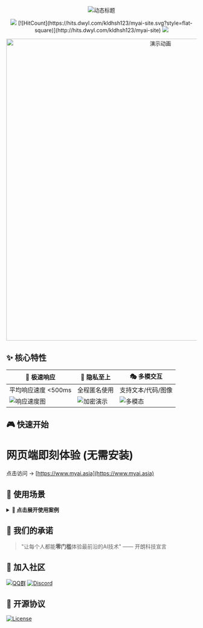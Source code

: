 <div align="center">
  <img src="https://readme-typing-svg.demolab.com?font=Roboto+Slab&size=30&duration=3000&pause=1000&color=00F7FF&center=true&vCenter=true&width=800&lines=🚀+完全免费的+ChatGPT+体验+🆓;🔒+无需登录+🆓+无限使用+💎;🤖+多模型支持+GPT-4o+Claude+Gemini+⚡" alt="动态标题"/>
</div>

<p align="center">
  <img src="https://img.shields.io/badge/模型支持-GPT4o|Claude3|Gemini|Llama3-00ff00?style=for-the-badge&logo=azurepipelines&logoColor=white"/>
[![HitCount](https://hits.dwyl.com/kldhsh123/myai-site.svg?style=flat-square)](http://hits.dwyl.com/kldhsh123/myai-site)
  <a href="en_README.md">
    <img src="https://img.shields.io/badge/ENGLISH_README-FFFFFF?style=for-the-badge&logo=googletranslate&logoColor=blue"/>
  </a>
</p>

<div align="center">
  <a href="https://www.myai.asia/">
    <img src="https://media.giphy.com/media/v1.Y2lkPTc5MGI3NjExZ2NvN2V3Y3p5dW1wN3BqOWU0c3N4dGJ5MjF6eHpzN3l5Z3Z1eHZ5eCZlcD12MV9pbnRlcm5hbF9naWZfYnlfaWQmY3Q9Zw/12NUbkXuzpCchG/giphy.gif" width="800" alt="演示动画"/>
  </a>
</div>

## ✨ 核心特性
<div align="center">

| 🚀 **极速响应** | 🔐 **隐私至上** | 🎭 **多模交互** | 
|----------------|-----------------|----------------|
| 平均响应速度 <500ms | 全程匿名使用 | 支持文本/代码/图像 |
| ![响应速度图](https://images.ctfassets.net/00i767ygo3tc/1dWnSu3dS1EaDhlw4RzQJ/5e4ce228bda934d57a2d3e5ada3e803f/response-time-graph.gif) | ![加密演示](https://miro.medium.com/v2/resize:fit:1400/1*9hqax5QH9aArO3RXU7S3XQ.gif) | ![多模态](https://media.baamboozle.com/uploads/images/351519/1644912228_109512_url.gif) |

</div>

## 🎮 快速开始
# 网页端即刻体验 (无需安装)
点击访问 → [https://www.myai.asia](https://www.myai.asia)


## 📌 使用场景
<details>
  <summary><strong>🎯 点击展开使用案例</strong></summary>

- 💻 **代码开发**
  ```python
  # 自动生成Python爬虫
  def scrape_data(url):
      # [AI生成代码...]
      return structured_data
  ```
  
- 📊 **数据分析**
  ```markdown
  | 季度 | 销售额 | 增长率 |
  |------|--------|-------|
  | Q1   | $1.2M  | +15%  |
  | Q2   | $1.8M  | +25%  |
  ```

- 🌍 **多语言支持**
  ```diff
  + 中文：你好，世界！
  + 英文：Hello World!
  + 俄语：Привет, мир!"
  ```
</details>

## 🌟 我们的承诺
> "让每个人都能**零门槛**体验最前沿的AI技术" —— 开朗科技宣言

## 🤝 加入社区
[![QQ群](https://img.shields.io/badge/QQ群-330316577-cyan?style=for-the-badge&logo=tencentqq)](https://qm.qq.com/cgi-bin/qm/qr?_wv=1027&k=vFOh8aTsWPbQsv7ckU8-Rih9w-N6PFom&authKey=uzWNwmUSGD32aKVIGINOAcDrx0BC2I7uPz1mIMsM%2B5yygh8FIrDh7DMkRFQV2j4x8&noverify=0&group_code=330316577)
[![Discord](https://img.shields.io/badge/Discord社区-在线-blue?style=for-the-badge&logo=discord)](https://discord.com/invite/CKrvgCyK4y)

## 📜 开源协议
[![License](https://img.shields.io/badge/License-AGPL_v3-blue.svg?style=for-the-badge)](https://www.gnu.org/licenses/agpl-3.0)
